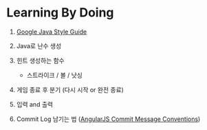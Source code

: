 # Learning By Doing

1. [Google Java Style Guide](https://google.github.io/styleguide/javaguide.html)
2. Java로 난수 생성
3. 힌트 생성하는 함수
   - 스트라이크 / 볼 / 낫싱
4. 게임 종료 후 분기 (다시 시작 or 완전 종료)
5. 입력 and 출력

6. Commit Log 남기는 법 ([AngularJS Commit Message Conventions](https://gist.github.com/stephenparish/9941e89d80e2bc58a153))